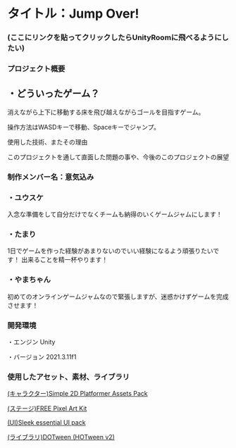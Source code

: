 # タイトル：Jump Over!

### (ここにリンクを貼ってクリックしたらUnityRoomに飛べるようにしたい)

### プロジェクト概要

## ・どういったゲーム？
消えながら上下に移動する床を飛び越えながらゴールを目指すゲーム。

操作方法はWASDキーで移動、Spaceキーでジャンプ。

使用した技術、またその理由

このプロジェクトを通して直面した問題の事や、今後のこのプロジェクトの展望

### 制作メンバー名：意気込み

### ・**ユウスケ**
 入念な準備をして自分だけでなくチームも納得のいくゲームジャムにします！
      
### ・**たまり**
 1日でゲームを作った経験があまりないのでいい経験になるよう頑張りたいです！
 出来ることを精一杯やります！  
### ・**やまちゃん**
 初めてのオンラインゲームジャムなので緊張しますが、迷惑かけずゲームを完成させます！
      
### 開発環境

・エンジン
Unity

・バージョン
2021.3.11f1
    
### 使用したアセット、素材、ライブラリ

[(キャラクター)Simple 2D Platformer Assets Pack](https://assetstore.unity.com/packages/2d/characters/simple-2d-platformer-assets-pack-188518)

[(ステージ)FREE Pixel Art Kit](https://assetstore.unity.com/packages/2d/environments/free-pixel-art-kit-211149)

[(UI)Sleek essential UI pack](https://assetstore.unity.com/packages/2d/gui/icons/sleek-essential-ui-pack-170650#content)

[(ライブラリ)DOTween (HOTween v2)](https://assetstore.unity.com/packages/tools/animation/dotween-hotween-v2-27676)

